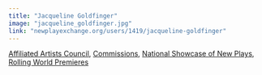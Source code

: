 ```yaml
---
title: "Jacqueline Goldfinger"
image: "jacqueline_goldfinger.jpg"
link: "newplayexchange.org/users/1419/jacqueline-goldfinger"
---
```


[Affiliated Artists Council](/affiliated-artists/affiliated-artists-council), [Commissions](/affiliated-artists/commissions), [National Showcase of New Plays](/affiliated-artists/national-showcase-of-new-plays), [Rolling World Premieres](/affiliated-artists/rolling-world-premieres)
